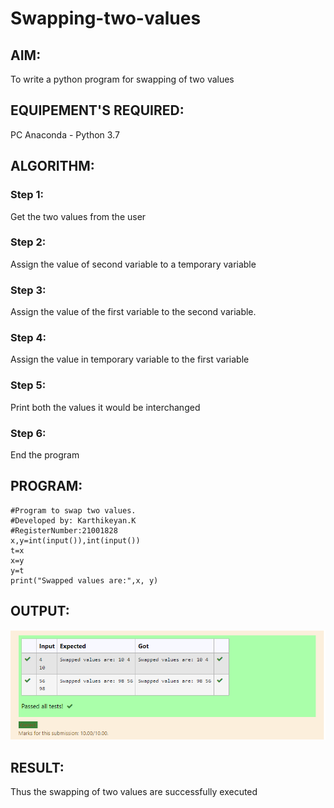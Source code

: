 # Swapping-two-values
## AIM:
To write a python program for swapping of two values
## EQUIPEMENT'S REQUIRED: 
PC
Anaconda - Python 3.7
## ALGORITHM: 
### Step 1:
Get the two values from the user
### Step 2: 
Assign the value of second variable to a temporary variable 
### Step 3: 
Assign the value of the first variable to the second variable.
### Step 4:  
Assign the value in temporary variable to the first variable
### Step 5: 
Print both the values it would be interchanged
### Step 6: 
End the program
## PROGRAM:
```
#Program to swap two values.
#Developed by: Karthikeyan.K
#RegisterNumber:21001828
x,y=int(input()),int(input())
t=x
x=y
y=t
print("Swapped values are:",x, y)
```
## OUTPUT:

![](output.png)

## RESULT:
Thus the swapping of two values are successfully executed



